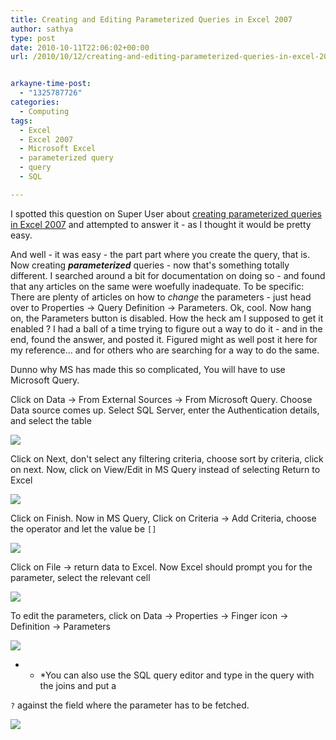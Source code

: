 ```yaml
---
title: Creating and Editing Parameterized Queries in Excel 2007
author: sathya
type: post
date: 2010-10-11T22:06:02+00:00
url: /2010/10/12/creating-and-editing-parameterized-queries-in-excel-2007/


arkayne-time-post:
  - "1325787726"
categories:
  - Computing
tags:
  - Excel
  - Excel 2007
  - Microsoft Excel
  - parameterized query
  - query
  - SQL

---
```

I spotted this question on Super User about <a href="https://superuser.com/q/197453/4377" target="_blank">creating parameterized queries in Excel 2007</a> and attempted to answer it - as I thought it would be pretty easy.

And well - it was easy - the part part where you create the query, that is. Now creating _**parameterized**_ queries - now that's something totally different. I searched around a bit for documentation on doing so - and found that any articles on the same were woefully inadequate. To be specific: There are plenty of articles on how to _change_ the parameters - just head over to Properties -> Query Definition -> Parameters. Ok, cool. Now hang on, the Parameters button is disabled. How the heck am I supposed to get it enabled ? I had a ball of a time trying to figure out a way to do it - and in the end, found the answer, and posted it. Figured might as well post it here for my reference&#8230; and for others who are searching for a way to do the same.

<!--more-->

Dunno why MS has made this so complicated, You will have to use Microsoft Query.

Click on Data -> From External Sources -> From Microsoft Query. Choose Data source comes up. Select SQL Server, enter the Authentication details, and select the table

![][1] 

Click on Next, don't select any filtering criteria, choose sort by criteria, click on next. Now, click on View/Edit in MS Query instead of selecting Return to Excel

![][2] 

Click on Finish. Now in MS Query, Click on Criteria -> Add Criteria, choose the operator and let the value be `[]`

![][3] 

Click on File -> return data to Excel. Now Excel should prompt you for the parameter, select the relevant cell

![][4] 

To edit the parameters, click on Data -> Properties -> Finger icon -> Definition -> Parameters

![][5] 

* * *You can also use the SQL query editor and type in the query with the joins and put a 

`?` against the field where the parameter has to be fetched.</p> 

![][6]

 [1]: https://i.imgur.com/xgNTl.jpg
 [2]: https://i.imgur.com/UfJ1F.png
 [3]: https://i.imgur.com/TnJoi.png
 [4]: https://i.imgur.com/a2l5C.png
 [5]: https://i.imgur.com/XXhfs.png
 [6]: https://i.imgur.com/NgXxc.png
